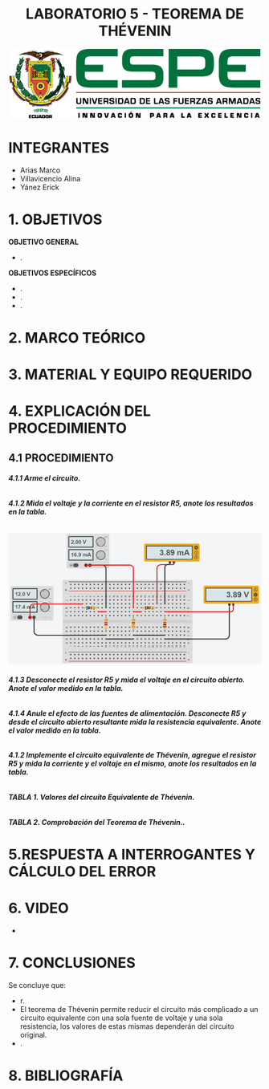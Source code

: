 <div align="center">

# LABORATORIO 5 - TEOREMA DE THÉVENIN

![](https://github.com/erickyanez1/IMAGENES-DEBER-1/blob/main/espe.png) 

</div>

# **INTEGRANTES**

- Arias Marco
- Villavicencio Alina
- Yánez Erick


# **1. OBJETIVOS**

**OBJETIVO GENERAL**
  - .
 
 **OBJETIVOS ESPECÍFICOS**
  - .
  - .
  - .

# **2. MARCO TEÓRICO**

<div align="center">
  

  
</div>
  
# **3. MATERIAL Y EQUIPO REQUERIDO**

<div align="center">


  
  

</div>

# **4. EXPLICACIÓN DEL PROCEDIMIENTO**

## **4.1 PROCEDIMIENTO**

###### **4.1.1 Arme el circuito.**

<div align="center">
  
  
</div>

###### **4.1.2 Mida el voltaje y la corriente en el resistor R5, anote los resultados en la tabla.**

<div align="center">

![](https://github.com/erickyanez1/Laboratorio5/blob/main/IMG/4.1.2.PNG)
  
</div>

###### **4.1.3 Desconecte el resistor R5 y mida el voltaje en el circuito abierto. Anote el valor medido en la tabla.**

<div align="center">


  
</div>

###### **4.1.4 Anule el efecto de las fuentes de alimentación. Desconecte R5 y desde el circuito abierto resultante mida la resistencia equivalente. Anote el valor medido en la tabla.**

<div align="center">

 


</div>

###### **4.1.2 Implemente el circuito equivalente de Thévenin, agregue el resistor R5 y mida la corriente y el voltaje en el mismo, anote los resultados en la tabla.**


<div align="center">

 


</div>


###### **TABLA 1. Valores del circuito Equivalente de Thévenin.**
<div align="center">




  

</div>


###### **TABLA 2. Comprobación del Teorema de Thévenin..**
<div align="center">

  

  

</div>

#  5.RESPUESTA A INTERROGANTES Y CÁLCULO DEL ERROR


# **6. VIDEO**

- 

# **7. CONCLUSIONES**

Se concluye que:

- r.
- El teorema de Thévenin permite reducir el circuito más complicado a un circuito equivalente con una sola fuente de voltaje y una sola resistencia, los valores de estas mismas dependerán del circuito original.
- .

# **8. BIBLIOGRAFÍA**

